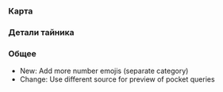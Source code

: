 ### Карта

### Детали тайника

### Общее
- New: Add more number emojis (separate category)
- Change: Use different source for preview of pocket queries
